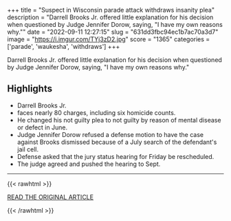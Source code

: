 +++
title = "Suspect in Wisconsin parade attack withdraws insanity plea"
description = "Darrell Brooks Jr. offered little explanation for his decision when questioned by Judge Jennifer Dorow, saying, \"I have my own reasons why.\""
date = "2022-09-11 12:27:15"
slug = "631dd3fbc94ec1b7ac70a3d7"
image = "https://i.imgur.com/TYj3zD2.jpg"
score = "1365"
categories = ['parade', 'waukesha', 'withdraws']
+++

Darrell Brooks Jr. offered little explanation for his decision when questioned by Judge Jennifer Dorow, saying, \"I have my own reasons why.\"

## Highlights

- Darrell Brooks Jr.
- faces nearly 80 charges, including six homicide counts.
- He changed his not guilty plea to not guilty by reason of mental disease or defect in June.
- Judge Jennifer Dorow refused a defense motion to have the case against Brooks dismissed because of a July search of the defendant's jail cell.
- Defense asked that the jury status hearing for Friday be rescheduled.
- The judge agreed and pushed the hearing to Sept.

---

{{< rawhtml >}}
  <p class="article-category">
    <a target="_blank" href="https://www.cbsnews.com/minnesota/news/suspect-in-wisconsin-parade-attack-withdraws-insanity-plea/">READ THE ORIGINAL ARTICLE</a>
  </p>
{{< /rawhtml >}}

